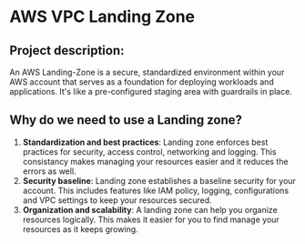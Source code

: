 # AWS VPC Landing Zone
## Project description:
An AWS Landing-Zone is a secure, standardized environment within your AWS account that serves as a foundation for deploying workloads and applications. It's like a pre-configured staging area with guardrails in place.
## Why do we need to use a Landing zone?
1. **Standardization and best practices**: Landing zone enforces best practices for security, access control, networking and
   logging.
   This consistancy makes managing your resources easier and it reduces the errors as well.
2. **Security baseline**: Landing zone establishes a baseline security for your account. This includes features like IAM policy,
   logging, configurations and VPC settings to keep your resources secured.
3. **Organization and scalability**: A landing zone can help you organize resources logically. This makes it easier for you to find
   manage your resources as it keeps growing.
